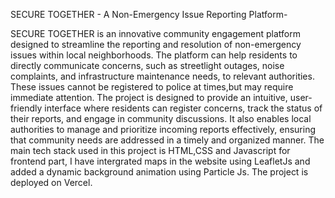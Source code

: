 SECURE TOGETHER - A Non-Emergency Issue Reporting Platform-

SECURE TOGETHER is an innovative community engagement platform designed to streamline the reporting and resolution of non-emergency issues within local neighborhoods. The platform can help residents to directly communicate concerns, such as streetlight outages, noise complaints, and infrastructure maintenance needs, to relevant authorities. These issues cannot be registered to police at times,but may require immediate attention.
The project is designed to provide an intuitive, user-friendly interface where residents can register concerns, track the status of their reports, and engage in community discussions. It also enables local authorities to manage and prioritize incoming reports effectively, ensuring that community needs are addressed in a timely and organized manner. 
The main tech stack used in this project is HTML,CSS and Javascript for frontend part, I have intergrated maps in the website using LeafletJs and added a dynamic background animation using Particle Js. The project is deployed on Vercel.
